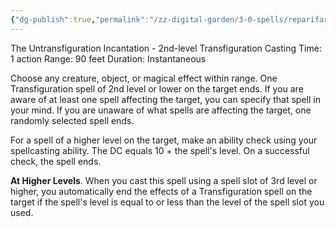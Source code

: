 ```yaml
---
{"dg-publish":true,"permalink":"/zz-digital-garden/3-0-spells/reparifarge/"}
---
```


The Untransfiguration Incantation - 2nd-level Transfiguration 
Casting Time: 1 action 
Range: 90 feet 
Duration: Instantaneous 

Choose any creature, object, or magical effect within range. One Transfiguration spell of 2nd level or lower on the target ends. If you are aware of at least one spell affecting the target, you can specify that spell in your mind. If you are unaware of what spells are affecting the target, one randomly selected spell ends. 

For a spell of a higher level on the target, make an ability check using your spellcasting ability. The DC equals 10 + the spell's level. On a successful check, the spell ends. 

**At Higher Levels**. When you cast this spell using a spell slot of 3rd level or higher, you automatically end the effects of a Transfiguration spell on the target if the spell's level is equal to or less than the level of the spell slot you used.